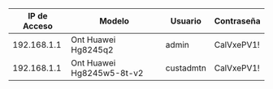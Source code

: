 | IP de Acceso   | Modelo                    | Usuario      | Contraseña |
|----------------|---------------------------|--------------|------------|
| 192.168.1.1    |Ont Huawei   Hg8245q2      | admin        | CalVxePV1! |
| 192.168.1.1    |Ont Huawei   Hg8245w5-8t-v2 | custadmtn    | CalVxePV1! |


